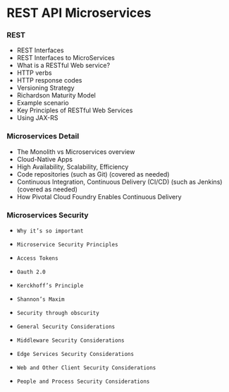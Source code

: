 # REST API Microservices


### REST

* REST Interfaces
* REST Interfaces to MicroServices
* What is a RESTful Web service?
* HTTP verbs
* HTTP response codes
* Versioning Strategy
* Richardson Maturity Model
* Example scenario
* Key Principles of RESTful Web Services
* Using JAX-RS
 

### Microservices Detail

* The Monolith vs Microservices overview
* Cloud-Native Apps
* High Availability, Scalability, Efficiency
* Code repositories (such as Git) (covered as needed)
* Continuous Integration, Continuous Delivery (CI/CD) (such as Jenkins) (covered as needed)
* How Pivotal Cloud Foundry Enables Continuous Delivery

### Microservices Security
*     Why it’s so important
*     Microservice Security Principles                          
*     Access Tokens
*     Oauth 2.0
*     Kerckhoff’s Principle
*     Shannon’s Maxim
*     Security through obscurity
*     General Security Considerations
*     Middleware Security Considerations
*     Edge Services Security Considerations
*     Web and Other Client Security Considerations
*     People and Process Security Considerations
